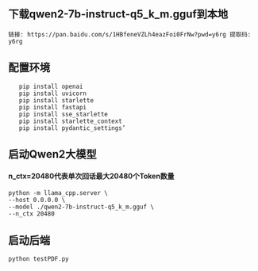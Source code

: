 ## 下载qwen2-7b-instruct-q5_k_m.gguf到本地 

```
链接: https://pan.baidu.com/s/1HBfeneVZLh4eazFoi0FrNw?pwd=y6rg 提取码: y6rg 
```
## 配置环境
```pip install llama-cpp-python
   pip install openai
   pip install uvicorn
   pip install starlette
   pip install fastapi
   pip install sse_starlette
   pip install starlette_context
   pip install pydantic_settings’
```
## 启动Qwen2大模型
#### n_ctx=20480代表单次回话最大20480个Token数量
    python -m llama_cpp.server \
    --host 0.0.0.0 \
    --model ./qwen2-7b-instruct-q5_k_m.gguf \
    --n_ctx 20480
## 启动后端
    python testPDF.py
